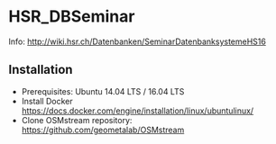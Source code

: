# HSR_DBSeminar

Info: http://wiki.hsr.ch/Datenbanken/SeminarDatenbanksystemeHS16

## Installation
- Prerequisites: Ubuntu 14.04 LTS / 16.04 LTS
- Install Docker
https://docs.docker.com/engine/installation/linux/ubuntulinux/
- Clone OSMstream repository:
https://github.com/geometalab/OSMstream
